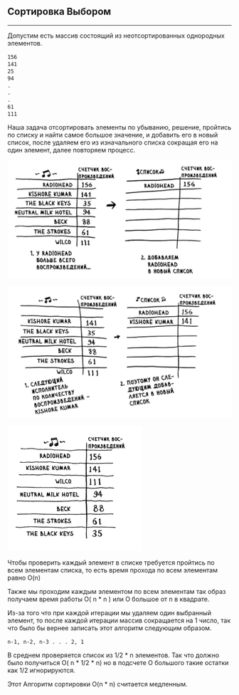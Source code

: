 Сортировка Выбором
---
---
Допустим есть массив состоящий из неотсортированных однородных 
элементов.

    156
    141
    25
    94
    .
    .
    .
    61
    111

Наша задача отсортировать элементы по убыванию, решение, 
пройтись по списку и найти самое большое значение, и добавить его в 
новый список, после удаляем его из изначального списка сокращая его
на один элемент, далее повторяем процесс.

![](../img/selection_sort_1.png)

![](../img/selection_sort_2.png)

![](../img/selection_sort_3.png)

Чтобы проверить каждый элемент в списке требуется пройтись по всем 
элементам списка, то есть время прохода по всем элементам равно O(n)

Также мы проходим каждым элементом по всем элементам так образ
получаем время работы O( n * n ) или O большое от n в квадрате.

Из-за того что при каждой итерации мы удаляем один выбранный
элемент, то после каждой итерации массив сокращается на 1 число,
так что было бы вернее записать этот алгоритм следующим образом.

    n-1, n-2, n-3 . . . 2, 1

В среднем проверяется список из 1/2 * n элементов. Так что должно 
было получиться O( n * 1/2 * n) но в подсчете O большого такие 
остатки как 1/2 игнорируются.

Этот Алгоритм сортировки O(n * n) считается медленным.






